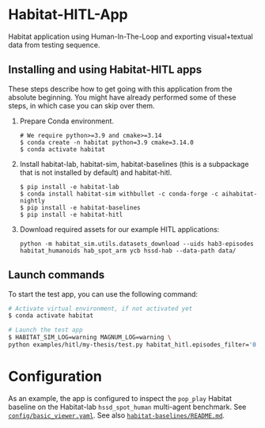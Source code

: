 # Habitat-HITL-App
Habitat application using Human-In-The-Loop and exporting visual+textual data from testing sequence.

## Installing and using Habitat-HITL apps
These steps describe how to get going with this application from the absolute beginning. You might have already performed some of these steps, in which case you can skip over them.
1. Prepare Conda environment.
    ```
    # We require python>=3.9 and cmake>=3.14
    $ conda create -n habitat python=3.9 cmake=3.14.0
    $ conda activate habitat
    ```
2. Install habitat-lab, habitat-sim, habitat-baselines (this is a subpackage that is not installed by default) and habitat-hitl. 
    ```
    $ pip install -e habitat-lab
    $ conda install habitat-sim withbullet -c conda-forge -c aihabitat-nightly
    $ pip install -e habitat-baselines
    $ pip install -e habitat-hitl
    ```
6. Download required assets for our example HITL applications:
    ```
    python -m habitat_sim.utils.datasets_download --uids hab3-episodes habitat_humanoids hab_spot_arm ycb hssd-hab --data-path data/
    ```

## Launch commands
To start the test app, you can use the following command:
```bash
# Activate virtual environment, if not activated yet
$ conda activate habitat

# Launch the test app
$ HABITAT_SIM_LOG=warning MAGNUM_LOG=warning \
python examples/hitl/my-thesis/test.py habitat_hitl.episodes_filter='0 2 4 10:15 1000:4000:500'
```

# Configuration
As an example, the app is configured to inspect the `pop_play` Habitat baseline on the Habitat-lab `hssd_spot_human` multi-agent benchmark. See [`config/basic_viewer.yaml`](./config/basic_viewer.yaml). See also [`habitat-baselines/README.md`](../../../habitat-baselines/README.md).
